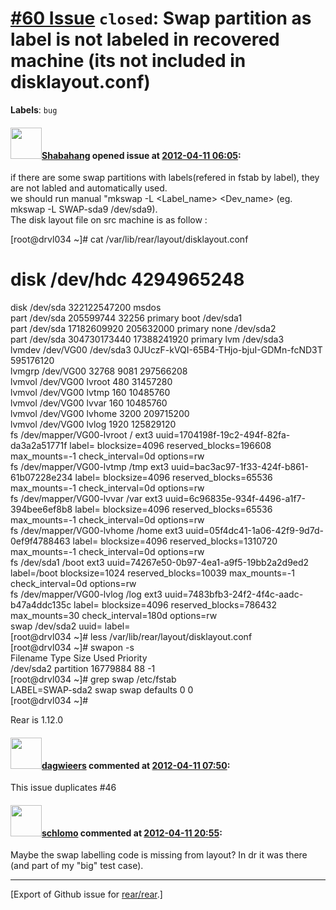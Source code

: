 [\#60 Issue](https://github.com/rear/rear/issues/60) `closed`: Swap partition as label is not labeled in recovered machine (its not included in disklayout.conf)
================================================================================================================================================================

**Labels**: `bug`

#### <img src="https://avatars.githubusercontent.com/u/1631969?v=4" width="50">[Shabahang](https://github.com/Shabahang) opened issue at [2012-04-11 06:05](https://github.com/rear/rear/issues/60):

if there are some swap partitions with labels(refered in fstab by
label), they are not labled and automatically used.  
we should run manual "mkswap -L &lt;Label\_name&gt; &lt;Dev\_name&gt;
(eg. mkswap -L SWAP-sda9 /dev/sda9).  
The disk layout file on src machine is as follow :

\[root@drvl034 ~\]\# cat /var/lib/rear/layout/disklayout.conf

disk /dev/hdc 4294965248
========================

disk /dev/sda 322122547200 msdos  
part /dev/sda 205599744 32256 primary boot /dev/sda1  
part /dev/sda 17182609920 205632000 primary none /dev/sda2  
part /dev/sda 304730173440 17388241920 primary lvm /dev/sda3  
lvmdev /dev/VG00 /dev/sda3 0JUczF-kVQI-65B4-THjo-bjuI-GDMn-fcND3T
595176120  
lvmgrp /dev/VG00 32768 9081 297566208  
lvmvol /dev/VG00 lvroot 480 31457280  
lvmvol /dev/VG00 lvtmp 160 10485760  
lvmvol /dev/VG00 lvvar 160 10485760  
lvmvol /dev/VG00 lvhome 3200 209715200  
lvmvol /dev/VG00 lvlog 1920 125829120  
fs /dev/mapper/VG00-lvroot / ext3
uuid=1704198f-19c2-494f-82fa-da3a2a51771f label= blocksize=4096
reserved\_blocks=196608 max\_mounts=-1 check\_interval=0d options=rw  
fs /dev/mapper/VG00-lvtmp /tmp ext3
uuid=bac3ac97-1f33-424f-b861-61b07228e234 label= blocksize=4096
reserved\_blocks=65536 max\_mounts=-1 check\_interval=0d options=rw  
fs /dev/mapper/VG00-lvvar /var ext3
uuid=6c96835e-934f-4496-a1f7-394bee6ef8b8 label= blocksize=4096
reserved\_blocks=65536 max\_mounts=-1 check\_interval=0d options=rw  
fs /dev/mapper/VG00-lvhome /home ext3
uuid=05f4dc41-1a06-42f9-9d7d-0ef9f4788463 label= blocksize=4096
reserved\_blocks=1310720 max\_mounts=-1 check\_interval=0d options=rw  
fs /dev/sda1 /boot ext3 uuid=74267e50-0b97-4ea1-a9f5-19bb2a2d9ed2
label=/boot blocksize=1024 reserved\_blocks=10039 max\_mounts=-1
check\_interval=0d options=rw  
fs /dev/mapper/VG00-lvlog /log ext3
uuid=7483bfb3-24f2-4f4c-aadc-b47a4ddc135c label= blocksize=4096
reserved\_blocks=786432 max\_mounts=30 check\_interval=180d options=rw  
swap /dev/sda2 uuid= label=  
\[root@drvl034 ~\]\# less /var/lib/rear/layout/disklayout.conf  
\[root@drvl034 ~\]\# swapon -s  
Filename Type Size Used Priority  
/dev/sda2 partition 16779884 88 -1  
\[root@drvl034 ~\]\# grep swap /etc/fstab  
LABEL=SWAP-sda2 swap swap defaults 0 0  
\[root@drvl034 ~\]\#

Rear is 1.12.0

#### <img src="https://avatars.githubusercontent.com/u/388198?u=0732dee3fe5002278cfbf40359ec431bdcf5f06c&v=4" width="50">[dagwieers](https://github.com/dagwieers) commented at [2012-04-11 07:50](https://github.com/rear/rear/issues/60#issuecomment-5063831):

This issue duplicates \#46

#### <img src="https://avatars.githubusercontent.com/u/101384?v=4" width="50">[schlomo](https://github.com/schlomo) commented at [2012-04-11 20:55](https://github.com/rear/rear/issues/60#issuecomment-5078764):

Maybe the swap labelling code is missing from layout? In dr it was
there  
(and part of my "big" test case).

------------------------------------------------------------------------

\[Export of Github issue for
[rear/rear](https://github.com/rear/rear).\]
